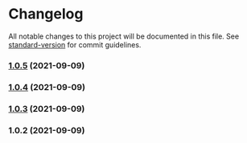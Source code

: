 # Changelog

All notable changes to this project will be documented in this file. See [standard-version](https://github.com/conventional-changelog/standard-version) for commit guidelines.

### [1.0.5](https://github.com/idimetrix/nuxt-gtm/compare/v1.0.4...v1.0.5) (2021-09-09)

### [1.0.4](https://github.com/idimetrix/nuxt-gtm/compare/v1.0.3...v1.0.4) (2021-09-09)

### [1.0.3](https://github.com/idimetrix/nuxt-gtm/compare/v1.0.2...v1.0.3) (2021-09-09)

### 1.0.2 (2021-09-09)
